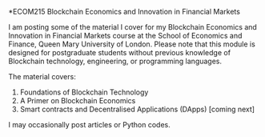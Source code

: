 *ECOM215 Blockchain Economics and Innovation in Financial Markets

I am posting some of the material I cover for my Blockchain Economics and Innovation in Financial Markets course at the School of Economics and Finance, Queen Mary University of London. Please note that this module is designed for postgraduate students without previous knowledge of Blockchain technology, engineering, or programming languages. 

The material covers:
1. Foundations of Blockchain Technology
2. A Primer on Blockchain Economics
3. Smart contracts and Decentralised Applications (DApps) [coming next]

I may occasionally post articles or Python codes.


